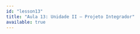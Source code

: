 ```yaml
---
id: "lesson13"
title: "Aula 13: Unidade II – Projeto Integrador"
available: true
---
```


<script setup lang="ts">
import LessonRenderer from '@/components/lesson/LessonRenderer.vue';
import lessonData from './lesson13.json';
</script>

<LessonRenderer :data="lessonData" />

